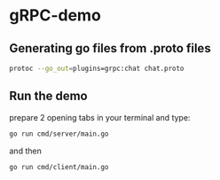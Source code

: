 # gRPC-demo

## Generating go files from .proto files
```bash
protoc --go_out=plugins=grpc:chat chat.proto
```

## Run the demo
prepare 2 opening tabs in your terminal and type:
```bash
go run cmd/server/main.go
```
and then
```bash
go run cmd/client/main.go
```
